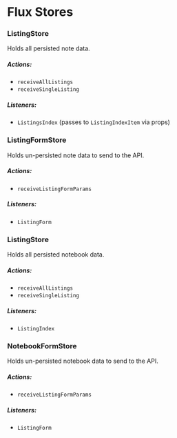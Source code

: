 # Flux Stores

### ListingStore

Holds all persisted note data.

##### Actions:
- `receiveAllListings`
- `receiveSingleListing`

##### Listeners:
- `ListingsIndex` (passes to `ListingIndexItem` via props)

### ListingFormStore

Holds un-persisted note data to send to the API.

##### Actions:
- `receiveListingFormParams`

##### Listeners:
- `ListingForm`

### ListingStore

Holds all persisted notebook data.

##### Actions:
- `receiveAllListings`
- `receiveSingleListing`

##### Listeners:
- `ListingIndex`

### NotebookFormStore

Holds un-persisted notebook data to send to the API.

##### Actions:
- `receiveListingFormParams`

##### Listeners:
- `ListingForm`
